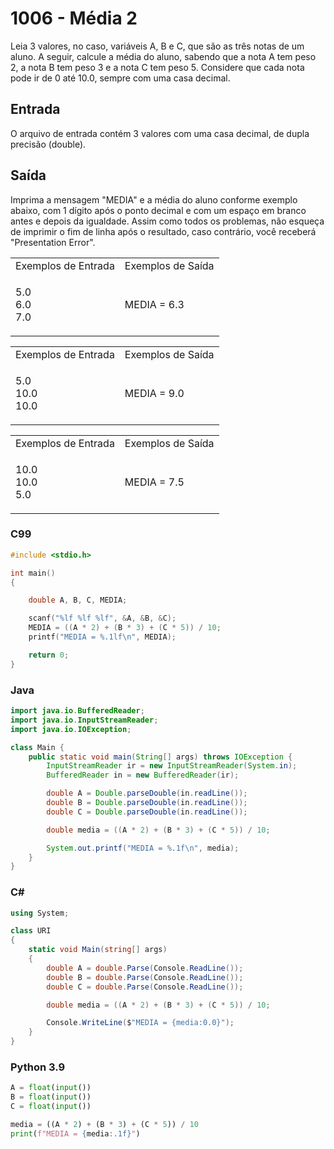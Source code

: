 <html>
<body style="padding: 10px 0px;">
    <div class="header">
        <h1>1006 - Média 2</h1>
        <div class="problem">
            <div class="description">
                <p>
                    Leia 3 valores, no caso, variáveis A, B e C, que são as três notas de um aluno. A seguir, calcule a
                    média do aluno, sabendo que a nota A tem peso 2, a nota B tem peso 3 e a nota C tem peso 5.
                    Considere
                    que cada nota pode ir de 0 até 10.0, sempre com uma casa decimal.</p>
            </div>
            <h2>Entrada</h2>
            <div class="input">
                <p>
                    O arquivo de entrada contém 3 valores com uma casa decimal, de dupla precisão (double).</p>
            </div>
            <h2>Saída</h2>
            <div class="output">
                <p>
                    Imprima a mensagem "MEDIA" e a média do aluno conforme exemplo abaixo, com 1 dígito após o ponto
                    decimal
                    e com um espaço em branco antes e depois da igualdade. Assim como todos os problemas, não esqueça de
                    imprimir o fim de linha após o resultado, caso contrário, você receberá "Presentation Error".</p>
            </div>
            <div class="both"></div>
            <table>
                <tbody>
                    <tr>
                        <td>Exemplos de Entrada</td>
                        <td>Exemplos de Saída</td>
                    </tr>
                    <tr>
                        <td class="division">
                            <p>
                                5.0<br>
                                6.0<br>
                                7.0</p>
                            </p>
                        </td>
                        <td>
                            <p>
                                MEDIA = 6.3</p>
                            </p>
                        </td>
                    </tr>
                </tbody>
            </table>
            <table>
                <tbody>
                    <tr>
                        <td>Exemplos de Entrada</td>
                        <td>Exemplos de Saída</td>
                    </tr>
                    <tr>
                        <td class="division">
                            <p>
                                5.0<br>
                                10.0<br>
                                10.0</p>
                            </p>
                        </td>
                        <td>
                            <p>
                                MEDIA = 9.0</p>
                            </p>
                        </td>
                    </tr>
                </tbody>
            </table>
            <table>
                <tbody>
                    <tr>
                        <td>Exemplos de Entrada</td>
                        <td>Exemplos de Saída</td>
                    </tr>
                    <tr>
                        <td class="division">
                            <p>
                                10.0<br>
                                10.0<br>
                                5.0</p>
                            </p>
                        </td>
                        <td>
                            <p>
                                MEDIA = 7.5</p>
                            </p>
                        </td>
                    </tr>
                </tbody>
            </table>
        </div>
    </div>
</body>
</html>

### C99

```c
#include <stdio.h>

int main()
{

    double A, B, C, MEDIA;

    scanf("%lf %lf %lf", &A, &B, &C);
    MEDIA = ((A * 2) + (B * 3) + (C * 5)) / 10;
    printf("MEDIA = %.1lf\n", MEDIA);

    return 0;
}
```

### Java

```java
import java.io.BufferedReader;
import java.io.InputStreamReader;
import java.io.IOException;

class Main {
    public static void main(String[] args) throws IOException {
        InputStreamReader ir = new InputStreamReader(System.in);
        BufferedReader in = new BufferedReader(ir);

        double A = Double.parseDouble(in.readLine());
        double B = Double.parseDouble(in.readLine());
        double C = Double.parseDouble(in.readLine());

        double media = ((A * 2) + (B * 3) + (C * 5)) / 10;

        System.out.printf("MEDIA = %.1f\n", media);
    }
}
```

### C#

```cs
using System;

class URI
{
    static void Main(string[] args)
    {
        double A = double.Parse(Console.ReadLine());
        double B = double.Parse(Console.ReadLine());
        double C = double.Parse(Console.ReadLine());

        double media = ((A * 2) + (B * 3) + (C * 5)) / 10;

        Console.WriteLine($"MEDIA = {media:0.0}");
    }
}
```

### Python 3.9

```python
A = float(input())
B = float(input())
C = float(input())

media = ((A * 2) + (B * 3) + (C * 5)) / 10
print(f"MEDIA = {media:.1f}")
```
